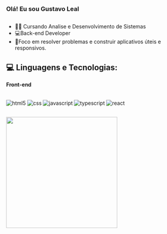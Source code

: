 ### Olá! Eu sou Gustavo Leal
##

- 🧑‍🎓 Cursando Analise e Desenvolvimento de Sistemas
- 💻Back-end Developer
- 🎯Foco em resolver problemas e construir aplicativos úteis e responsivos.



## 💻 Linguagens e Tecnologias:

**Front-end**
<div style="display: inline_block"><br>
  <img align="center" alt="html5" src=https://img.shields.io/badge/HTML5-E34F26?style=for-the-badge&logo=html5&logoColor=white>
  <img align="center" alt="css" src="https://img.shields.io/badge/CSS-239120?&style=for-the-badge&logo=css3&logoColor=white">
  <img align="center" alt="javascript" src="https://img.shields.io/badge/JavaScript-F7DF1E?style=for-the-badge&logo=javascript&logoColor=black">
  <img align="center" alt="typescript" src="https://img.shields.io/badge/TypeScript-007ACC?style=for-the-badge&logo=typescript&logoColor=white">
  <img align="center" alt="react" src="https://img.shields.io/badge/React-20232A?style=for-the-badge&logo=react&logoColor=61DAFB">
        
</div>

##

<div>
 <a href="http://beacons.ai/GustavoLealDev">
  <img align="center" height="300em" src="https://github-readme-stats.vercel.app/api/top-langs/?username=GustavoLealDev&layout=donut&show_icons=true&theme=chartreuse-dark&hide_progress=true)"/>
</div>
